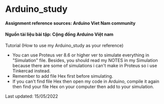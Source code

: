 # Arduino_study


#### Assignment reference sources: Arduino Viet Nam community
#### Nguồn tài liệu bài tập: Cộng đồng Arduino Việt nam 

Tutorial (How to use my Arduino_study as your reference)
- You can use Proteus ver 8.6 or higher ver to simulate everything in "Simulation" file. Besides, you should read my NOTES in my Simulation because there are some of simulations i can't make in Proteus so i use Tinkercad instead.
- Remember to add file Hex first before simulating.
- If you can't find file Hex then open my code in Arduino, compile it again then find your file Hex on your computer then add to your simulation.
 
Last updated: 15/05/2022


